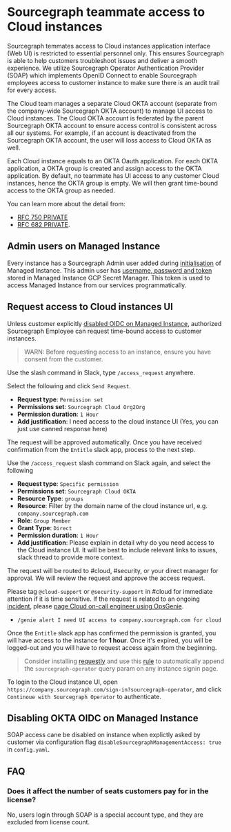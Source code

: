 # Sourcegraph teammate access to Cloud instances

Sourcegraph temmates access to Cloud instances application interface (Web UI) is restricted to essential personnel only. This ensures Sourcegraph is able to help customers troubleshoot issues and deliver a smooth experience. We utilize Sourcegraph Operator Authentication Provider (SOAP) which implements OpenID Connect to enable Sourcegraph employees access to customer instance to make sure there is an audit trail for every access.

The Cloud team manages a separate Cloud OKTA account (separate from the company-wide Sourcegraph OKTA account) to manage UI access to Cloud instances. The Cloud OKTA account is federated by the parent Sourcegraph OKTA account to ensure access control is consistent across all our systems. For example, if an account is deactivated from the Sourcegraph OKTA account, the user will loss access to Cloud OKTA as well.

Each Cloud instance equals to an OKTA Oauth application. For each OKTA application, a OKTA group is created and assign access to the OKTA application. By default, no teammate has UI access to any customer Cloud instances, hence the OKTA group is empty. We will then grant time-bound access to the OKTA group as needed.

You can learn more about the detail from:

- [RFC 750 PRIVATE](https://docs.google.com/document/d/1Ia9sjW_KQ6BeJ28xJl3VvLIy7M9Ko7A1sBnTXkZ3W9o/edit#heading=h.trqab8y0kufp)
- [RFC 682 PRIVATE](https://docs.google.com/document/d/1Ot9o1emIjoegi7_OICXbcCqiGx-SebWvAtz_tp1E1wo/edit#heading=h.x2vmqaiitlnw).

## Admin users on Managed Instance

Every instance has a Sourcegraph Admin user added during [initialisation](https://github.com/sourcegraph/deploy-sourcegraph-managed/blob/7e9066e537b02feb6013585d443fc27514b71a71/util/cmd/mg_init_instance.go#L51) of Managed Instance. This admin user has [username, password and token](https://github.com/sourcegraph/deploy-sourcegraph-managed/blob/36db9bb65ec72ffa470752461b82c6999c00b969/util/pkg/config/config.go#L47) stored in Managed Instance GCP Secret Manager. This token is used to access Managed Instance from our services programmatically.

## Request access to Cloud instances UI

Unless customer explicitly [disabled OIDC on Managed Instance](#disabling-okta-oidc-on-managed-instance), authorized Sourcegraph Employee can request time-bound access to customer instances.

> WARN: Before requesting access to an instance, ensure you have consent from the customer.

Use the slash command in Slack, type `/access_request` anywhere.

Select the following and click `Send Request`.

- **Request type**: `Permission set`
- **Permissions set**: `Sourcegraph Cloud Org2Org`
- **Permission duration**: `1 Hour`
- **Add justification**: I need access to the cloud instance UI (Yes, you can just use canned response here)

The request will be approved automatically. Once you have received confirmation from the `Entitle` slack app, process to the next step.

Use the `/access_request` slash command on Slack again, and select the following

- **Request type**: `Specific permission`
- **Permissions set**: `Sourcegraph Cloud OKTA`
- **Resource Type**: `groups`
- **Resource**: Filter by the domain name of the cloud instance url, e.g. `company.sourcegraph.com`
- **Role**: `Group Member`
- **Grant Type**: `Direct`
- **Permission duration**: `1 Hour`
- **Add justification**: Please explain in detail why do you need access to the Cloud instance UI. It will be best to include relevant links to issues, slack thread to provide more context.

The request will be routed to #cloud, #security, or your direct manager for approval. We will review the request and approve the access request.

Please tag `@cloud-support` or `@security-support` in #cloud for immediate attention if it is time sensitive. If the request is related to an ongoing [incident](../../engineering/dev/process/incidents/index.md), please [page Cloud on-call engineer using OpsGenie](../../engineering/dev/process/incidents/index.md#incident-lead).

- `/genie alert I need UI access to company.sourcegraph.com for cloud`

Once the `Entitle` slack app has confirmed the permission is granted, you will have access to the instance for **1 hour**. Once it's expired, you will be logged-out and you will have to request access again from the beginning.

> Consider installing [requestly](https://requestly.io/) and use this [rule](https://app.requestly.io/rules/#sharedList/1670019946529-Michael-shared-list-12-2-2022) to automatically append the `sourcegraph-operator` query param on any instance signin page.

To login to the Cloud instance UI, open `https://company.sourcegraph.com/sign-in?sourcegraph-operator`, and click `Continoue with Sourcegraph Operator` to authenticate.

## Disabling OKTA OIDC on Managed Instance

SOAP access cane be disabled on instance when explictly asked by customer via configuration flag `disableSourcegraphManagementAccess: true` in `config.yaml`.

## FAQ

### Does it affect the number of seats customers pay for in the license?

No, users login through SOAP is a special account type, and they are excluded from license count.
